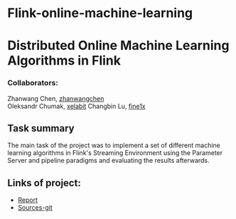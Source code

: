 # Flink-online-machine-learning
# Distributed Online Machine Learning Algorithms in Flink

### Collaborators:  
Zhanwang Chen, [zhanwangchen](https://github.com/zhanwangchen)  
Oleksandr Chumak, [xelabit](https://github.com/xelabit/)
Changbin Lu, [fine1x](https://github.com/fine1x)  

## Task summary  
The main task of the project was to implement a set of different machine learning algorithms in Flink's Streaming Environment using the Parameter Server and pipeline paradigms and evaluating the results afterwards.  

## Links of project:  

* [Report](./Reports/issue18OnlineML_report.pdf)  
* [Sources-git](./Sources/issuse18OnlineMLFlink/) 
